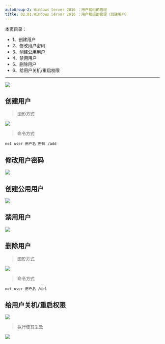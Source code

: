 ```yaml
---
autoGroup-2: Windows Server 2016 ：用户和组的管理
title: 02.01.Windows Server 2016 ：用户和组的管理（创建用户）
---
```


本页目录：
- 1、创建用户
- 2、修改用户密码
- 3、创建公用用户
- 4、禁用用户
- 5、删除用户
- 6、给用户关机/重启权限

***

![](./image/02.01-1.png)

## 创建用户

> 图形方式

![](./image/02.01-2.png)

> 命令方式

```shell
net user 用户名 密码 /add
```

## 修改用户密码

![](./image/02.01-3.png)

## 创建公用用户

![](./image/02.01-4.png)

## 禁用用户

![](./image/02.01-5.png)

## 删除用户

> 图形方式

![](./image/02.01-6.png)

> 命令方式

```shell
net user 用户名 /del
```

## 给用户关机/重启权限

![](./image/02.01-7.png)

> 执行使其生效

![](./image/02.01-8.png)


